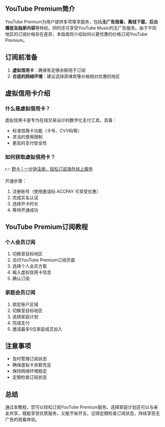 ## YouTube Premium简介

YouTube Premium为用户提供多项尊享服务，包括**无广告观看、离线下载、后台播放及独家内容**等特权。同时还可享受YouTube Music的无广告服务。由于不同地区的订阅价格存在差异，本指南将介绍如何以更优惠的价格订阅YouTube Premium。

## 订阅前准备

1. **虚拟信用卡**：确保有足够余额用于订阅
2. **合适的网络环境**：建议选择菲律宾等价格相对优惠的地区

## 虚拟信用卡介绍

### 什么是虚拟信用卡？

虚拟信用卡是专为在线交易设计的数字化支付工具，具备：
- 标准信用卡功能（卡号、CVV码等）
- 灵活的使用限制
- 更高的支付安全性

### 如何获取虚拟信用卡？

👉 [野卡 | 一分钟注册，轻松订阅海外线上服务](https://bit.ly/bewildcard)

开通步骤：
1. 注册账号（使用邀请码 ACCPAY 可享受优惠）
2. 完成实名认证
3. 选择开卡时长
4. 等待开通成功

## YouTube Premium订阅教程

### 个人会员订阅

1. 切换至目标地区
2. 访问YouTube Premium订阅页面
3. 选择个人会员方案
4. 输入虚拟信用卡信息
5. 确认订阅

### 家庭会员订阅

1. 锁定账户区域
2. 切换至目标地区
3. 选择家庭计划
4. 完成支付
5. 邀请最多5位家庭成员加入

## 注意事项

- 及时管理订阅状态
- 确保虚拟卡余额充足
- 保持网络环境稳定
- 定期检查订阅状态

## 总结

通过本教程，您可以轻松订阅YouTube Premium服务。选择家庭计划还可以与亲友共享，既能享受优质服务，又能节省开支。记得定期检查订阅状态，持续享受无广告的观看体验。
